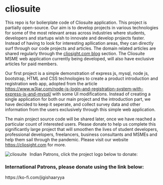 # cliosuite
This repo is for bolierplate code of Cliosuite application. This project is partially open-source. 
Our aim is to develop projects in various technologies for some of the most relevant areas across industries 
where students, developers and startups wish to innovate and develop projects faster. Instead of having to look for interesting 
apllication areas, they can directly surf through our code projects and articles.
The domain related articles are shared regularly through the <a href="https://cliosight.com/1000-ideas">cliosight.com blog</a> section. The Cliosuite MSME web application 
currently being developed, will also have exclusive articles for paid members.

Our first project is a simple demonstration of express js, mysql, node js, bootstrap, HTML and CSS technologies 
to create a product introduction and registration web app, adopted from the article https://www.w3jar.com/node-js-login-and-registration-system-with-express-js-and-mysql/ with some UI modifications.
Instead of creating a single application for both our main project and the introduction part, we have decided to 
keep it seperate, and collect survey data and other information from the users exclusively through this simple web application.

The main project source code will be shared later, once we have reached a particular count of interested users.
Please donate to help us complete this significantly large project that will smoothen the lives of student developers, professional developers, freelancers, business consultants and MSMEs and help them sail through the pandemic.
Please visit our website https://cliosight.com for more.

Indian Patrons, click the project logo below to donate:
<a href="https://rzp.io/l/pnH5Xs3"><img src="https://isteam.wsimg.com/ip/2b686ac9-9aec-461e-830c-6306813e4be1/newlogo.jpg/:/cr=t:0%25,l:0%25,w:100%25,h:100%25/rs=w:600,h:300,cg:true" alt="cliosuite" style="float: left; margin-right: 10px;" /></a>


<h3><b>International Patrons, please donate using the link below:</b></h3>
https://ko-fi.com/jigishaaryya
